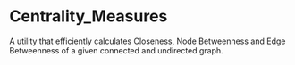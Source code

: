 Centrality_Measures
===================

A utility that efficiently calculates Closeness, Node Betweenness and Edge Betweenness of a given connected and undirected graph.
